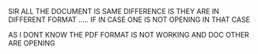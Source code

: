 SIR ALL THE DOCUMENT IS SAME DIFFERENCE IS THEY ARE IN DIFFERENT FORMAT ..... IF IN CASE ONE IS NOT OPENING IN THAT CASE 

AS I DONT KNOW THE PDF FORMAT IS NOT WORKING AND DOC OTHER ARE OPENING 
